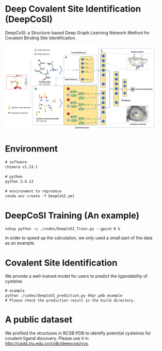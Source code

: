 # Deep Covalent Site Identification (DeepCoSI)
  DeepCoSI: a Structure-based Deep Graph Learning Network Method for Covalent Binding Site Identification.
  
![error](https://github.com/Brian-hongyan/DeepCoSI/blob/main/deepcosi.jpg)


# Environment
```
# software
chimera v1.13.1

# python
python 3.6.13

# environment to reproduce
conda env create -f DeepCoSI.yml
```


# DeepCoSI Training (An example)
```
nohup python -u ./codes/DeepCoSI_Train.py --gpuid 0 &
```
In order to speed up the calculation, we only used a small part of the data as an example.

# Covalent Site Identification 
We provide a well-trained model for users to predict the ligandability of cysteine.

```
# example
python ./codes/DeepCoSI_prediction.py 4hqr.pdb example
# Please check the prediction result in the build directory.
```
# A public dataset
We profiled the structures in RCSB PDB to identify potential cysteines for covalent ligand discovery. Please use it in http://cadd.zju.edu.cn/cidb/deepcosi/cys.
